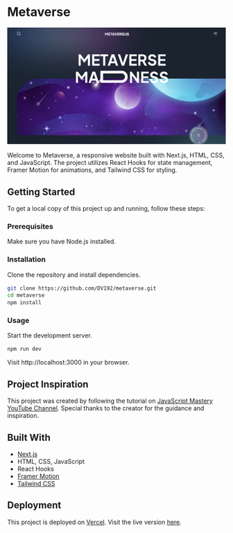 # Metaverse

[![Metaverse Preview](public/metaverse-screenshot.png)](https://metaverse-dv192.vercel.app/)

Welcome to Metaverse, a responsive website built with Next.js, HTML, CSS, and JavaScript. The project utilizes React Hooks for state management, Framer Motion for animations, and Tailwind CSS for styling.

## Getting Started

To get a local copy of this project up and running, follow these steps:

### Prerequisites

Make sure you have Node.js installed.

### Installation
Clone the repository and install dependencies.

```bash
git clone https://github.com/DV192/metaverse.git
cd metaverse
npm install
```

### Usage
Start the development server.

```bash
npm run dev
```

Visit http://localhost:3000 in your browser.

## Project Inspiration

This project was created by following the tutorial on [JavaScript Mastery YouTube Channel](https://www.youtube.com/@javascriptmastery). Special thanks to the creator for the guidance and inspiration.

## Built With

- [Next.js](https://nextjs.org/)
- HTML, CSS, JavaScript
- React Hooks
- [Framer Motion](https://www.framer.com/motion/)
- [Tailwind CSS](https://tailwindcss.com/)

## Deployment

This project is deployed on [Vercel](https://vercel.com/). Visit the live version [here](https://metaverse-dv192.vercel.app/).
